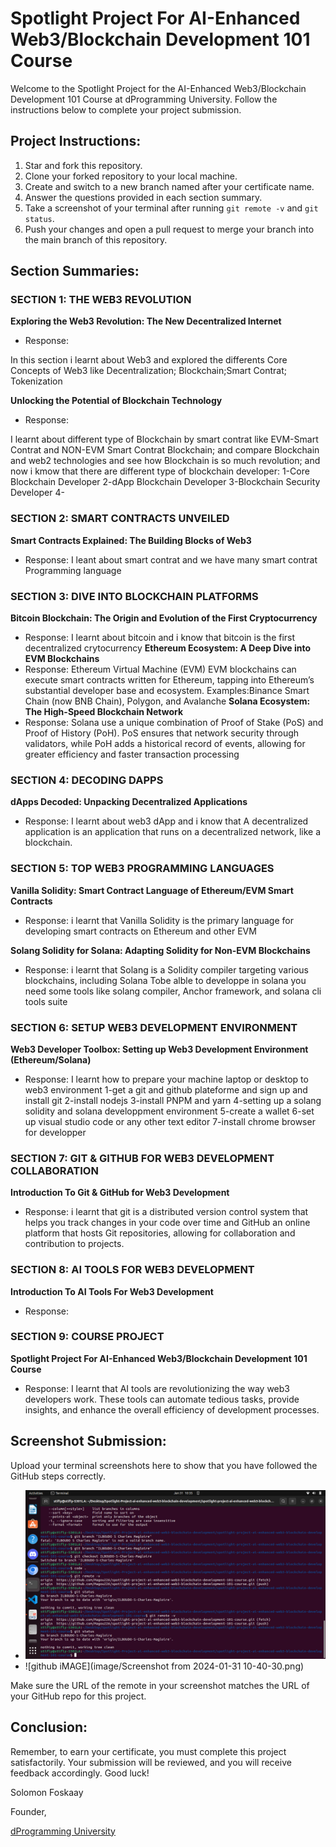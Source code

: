 # Spotlight Project For AI-Enhanced Web3/Blockchain Development 101 Course

Welcome to the Spotlight Project for the AI-Enhanced Web3/Blockchain Development 101 Course at dProgramming University. Follow the instructions below to complete your project submission.

## Project Instructions:

1. Star and fork this repository.
2. Clone your forked repository to your local machine.
3. Create and switch to a new branch named after your certificate name.
4. Answer the questions provided in each section summary.
5. Take a screenshot of your terminal after running `git remote -v` and `git status`.
6. Push your changes and open a pull request to merge your branch into the main branch of this repository.

## Section Summaries:

### SECTION 1: THE WEB3 REVOLUTION
**Exploring the Web3 Revolution: The New Decentralized Internet**
- Response: 

In this section i learnt about Web3 and explored the differents Core Concepts of Web3 like Decentralization; Blockchain;Smart Contrat; Tokenization

**Unlocking the Potential of Blockchain Technology**
- Response: 

I learnt about different type of Blockchain by smart contrat like EVM-Smart Contrat and NON-EVM Smart Contrat Blockchain; and compare Blockchain and web2 technologies and see how Blockchain is so much revolution; and now i kmow that there are different type of blockchain developer:
1-Core Blockchain Developer
2-dApp Blockchain Developer 
3-Blockchain Security Developer
4-

### SECTION 2: SMART CONTRACTS UNVEILED
**Smart Contracts Explained: The Building Blocks of Web3**
- Response: 
I leant about smart contrat and we have many smart contrat Programming language 

### SECTION 3: DIVE INTO BLOCKCHAIN PLATFORMS
**Bitcoin Blockchain: The Origin and Evolution of the First Cryptocurrency**
- Response: 
I learnt about bitcoin and i know that bitcoin is the first decentralized crytocurrency
**Ethereum Ecosystem: A Deep Dive into EVM Blockchains**
- Response: 
Ethereum Virtual Machine (EVM)
EVM blockchains can execute smart contracts written for Ethereum, tapping into Ethereum’s substantial developer base and ecosystem.
Examples:Binance Smart Chain (now BNB Chain), Polygon, and Avalanche 
**Solana Ecosystem: The High-Speed Blockchain Network**
- Response: 
Solana use a unique combination of Proof of Stake (PoS) and Proof of History (PoH).
PoS ensures that network security through validators, while PoH adds a historical record of events, allowing for greater efficiency and faster transaction processing 

### SECTION 4: DECODING DAPPS
**dApps Decoded: Unpacking Decentralized Applications**
- Response: I learnt about web3 dApp and i know that A decentralized application  is an application that runs on a decentralized network, like a blockchain.

### SECTION 5: TOP WEB3 PROGRAMMING LANGUAGES
**Vanilla Solidity: Smart Contract Language of Ethereum/EVM Smart Contracts**
- Response: 
i learnt that Vanilla Solidity is the primary language for developing smart contracts on Ethereum and other EVM

**Solang Solidity for Solana: Adapting Solidity for Non-EVM Blockchains**
- Response: 
i learnt that Solang is a Solidity compiler targeting various blockchains, including Solana
Tobe alble to developpe in solana you need some tools like solang compiler, Anchor framework, and solana cli tools suite

### SECTION 6: SETUP WEB3 DEVELOPMENT ENVIRONMENT
**Web3 Developer Toolbox: Setting up Web3 Development Environment (Ethereum/Solana)**
- Response:  I learnt how to prepare your machine laptop or desktop to web3 environment 
1-get a git and github plateforme and sign up and install git 
2-install nodejs
3-install PNPM and yarn
4-setting up a solang solidity and solana developpment environment
5-create a wallet
6-set up visual studio code or any other text editor
7-install chrome browser for developper

### SECTION 7: GIT & GITHUB FOR WEB3 DEVELOPMENT COLLABORATION
**Introduction To Git & GitHub for Web3 Development**
- Response: i learnt that git is a distributed version control system that helps you track changes in your code over time and GitHub an online platform that hosts Git repositories, allowing for collaboration and contribution to projects.

### SECTION 8: AI TOOLS FOR WEB3 DEVELOPMENT
**Introduction To AI Tools For Web3 Development**
- Response: 

### SECTION 9: COURSE PROJECT
**Spotlight Project For AI-Enhanced Web3/Blockchain Development 101 Course**
- Response: I learnt that AI tools are revolutionizing the way web3 developers work. These tools can automate tedious tasks, provide insights, and enhance the overall efficiency of development processes.

## Screenshot Submission:

Upload your terminal screenshots here to show that you have followed the GitHub steps correctly.

- ![GITHUB IMAGE](https://github.com/Magou226/spotlight-project-ai-enhanced-web3-blockchain-development-101-course/blob/60a99f82386f06730b59f9c94fd82a4076e70b04/image/Screenshot%20from%202024-01-31%2010-36-31.png)
- ![github iMAGE](image/Screenshot from 2024-01-31 10-40-30.png)



Make sure the URL of the remote in your screenshot matches the URL of your GitHub repo for this project.

## Conclusion:

Remember, to earn your certificate, you must complete this project satisfactorily. Your submission will be reviewed, and you will receive feedback accordingly. Good luck!

Solomon Foskaay

Founder,

[dProgramming University](https://dProgrammingUniversity.com)

